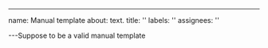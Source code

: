 ---
name: Manual template
about: text.
title: ''
labels: ''
assignees: ''

---Suppose to be a valid manual template
